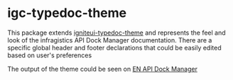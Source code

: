 # igc-typedoc-theme

This package extends [igniteui-typedoc-theme](https://github.com/IgniteUI/igniteui-typedoc-theme) and represents the feel and look of the infragistics API Dock Manager documentation.
There are a specific global header and footer declarations that could be easily edited based on user's preferences

The output of the theme could be seen on [EN API Dock Manager](https://www.infragistics.com/products/ignite-ui/dock-manager/docs/typescript/latest/interfaces/igcdockmanagercomponent.html#resourcestrings)
